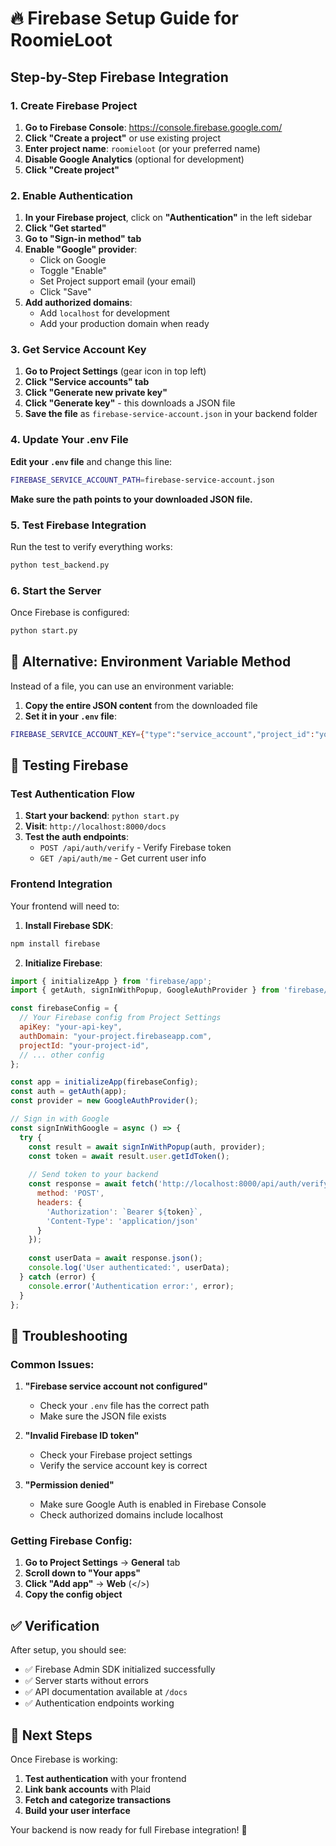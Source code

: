 # 🔥 Firebase Setup Guide for RoomieLoot

## Step-by-Step Firebase Integration

### 1. Create Firebase Project

1. **Go to Firebase Console**: https://console.firebase.google.com/
2. **Click "Create a project"** or use existing project
3. **Enter project name**: `roomieloot` (or your preferred name)
4. **Disable Google Analytics** (optional for development)
5. **Click "Create project"**

### 2. Enable Authentication

1. **In your Firebase project**, click on **"Authentication"** in the left sidebar
2. **Click "Get started"**
3. **Go to "Sign-in method" tab**
4. **Enable "Google" provider**:
   - Click on Google
   - Toggle "Enable"
   - Set Project support email (your email)
   - Click "Save"
5. **Add authorized domains**:
   - Add `localhost` for development
   - Add your production domain when ready

### 3. Get Service Account Key

1. **Go to Project Settings** (gear icon in top left)
2. **Click "Service accounts" tab**
3. **Click "Generate new private key"**
4. **Click "Generate key"** - this downloads a JSON file
5. **Save the file** as `firebase-service-account.json` in your backend folder

### 4. Update Your .env File

**Edit your `.env` file** and change this line:
```bash
FIREBASE_SERVICE_ACCOUNT_PATH=firebase-service-account.json
```

**Make sure the path points to your downloaded JSON file.**

### 5. Test Firebase Integration

Run the test to verify everything works:
```bash
python test_backend.py
```

### 6. Start the Server

Once Firebase is configured:
```bash
python start.py
```

## 🔧 Alternative: Environment Variable Method

Instead of a file, you can use an environment variable:

1. **Copy the entire JSON content** from the downloaded file
2. **Set it in your `.env` file**:
```bash
FIREBASE_SERVICE_ACCOUNT_KEY={"type":"service_account","project_id":"your-project",...}
```

## 🧪 Testing Firebase

### Test Authentication Flow

1. **Start your backend**: `python start.py`
2. **Visit**: `http://localhost:8000/docs`
3. **Test the auth endpoints**:
   - `POST /api/auth/verify` - Verify Firebase token
   - `GET /api/auth/me` - Get current user info

### Frontend Integration

Your frontend will need to:

1. **Install Firebase SDK**:
```bash
npm install firebase
```

2. **Initialize Firebase**:
```javascript
import { initializeApp } from 'firebase/app';
import { getAuth, signInWithPopup, GoogleAuthProvider } from 'firebase/auth';

const firebaseConfig = {
  // Your Firebase config from Project Settings
  apiKey: "your-api-key",
  authDomain: "your-project.firebaseapp.com",
  projectId: "your-project-id",
  // ... other config
};

const app = initializeApp(firebaseConfig);
const auth = getAuth(app);
const provider = new GoogleAuthProvider();

// Sign in with Google
const signInWithGoogle = async () => {
  try {
    const result = await signInWithPopup(auth, provider);
    const token = await result.user.getIdToken();
    
    // Send token to your backend
    const response = await fetch('http://localhost:8000/api/auth/verify', {
      method: 'POST',
      headers: {
        'Authorization': `Bearer ${token}`,
        'Content-Type': 'application/json'
      }
    });
    
    const userData = await response.json();
    console.log('User authenticated:', userData);
  } catch (error) {
    console.error('Authentication error:', error);
  }
};
```

## 🚨 Troubleshooting

### Common Issues:

1. **"Firebase service account not configured"**
   - Check your `.env` file has the correct path
   - Make sure the JSON file exists

2. **"Invalid Firebase ID token"**
   - Check your Firebase project settings
   - Verify the service account key is correct

3. **"Permission denied"**
   - Make sure Google Auth is enabled in Firebase Console
   - Check authorized domains include localhost

### Getting Firebase Config:

1. **Go to Project Settings** → **General** tab
2. **Scroll down to "Your apps"**
3. **Click "Add app"** → **Web** (</>) 
4. **Copy the config object**

## ✅ Verification

After setup, you should see:
- ✅ Firebase Admin SDK initialized successfully
- ✅ Server starts without errors
- ✅ API documentation available at `/docs`
- ✅ Authentication endpoints working

## 🎯 Next Steps

Once Firebase is working:
1. **Test authentication** with your frontend
2. **Link bank accounts** with Plaid
3. **Fetch and categorize transactions**
4. **Build your user interface**

Your backend is now ready for full Firebase integration! 🚀
